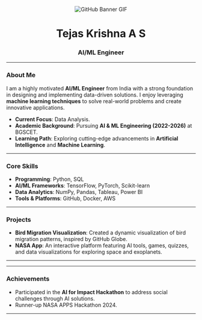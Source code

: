 
<p align="center">
  <img src="bannerfinal.gif" alt="GitHub Banner GIF" />
</p>

<h1 align="center">Tejas Krishna A S</h1>
<h3 align="center">AI/ML Engineer</h3>

---

### About Me

I am a highly motivated **AI/ML Engineer** from India with a strong foundation in designing and implementing data-driven solutions. I enjoy leveraging **machine learning techniques** to solve real-world problems and create innovative applications.

- **Current Focus**: Data Analysis.
- **Academic Background**: Pursuing **AI & ML Engineering (2022-2026)** at BGSCET.
- **Learning Path**: Exploring cutting-edge advancements in **Artificial Intelligence** and **Machine Learning**.

---

### Core Skills

- **Programming**: Python, SQL  
- **AI/ML Frameworks**: TensorFlow, PyTorch, Scikit-learn    
- **Data Analytics**: NumPy, Pandas, Tableau, Power BI  
- **Tools & Platforms**: GitHub, Docker, AWS  

---

### Projects
  
- **Bird Migration Visualization**: Created a dynamic visualization of bird migration patterns, inspired by GitHub Globe.  
- **NASA App**: An interactive platform featuring AI tools, games, quizzes, and data visualizations for exploring space and exoplanets.



---



---

### Achievements
 
- Participated in the **AI for Impact Hackathon** to address social challenges through AI solutions.
- Runner-up NASA APPS Hackathon 2024.  
  

---






